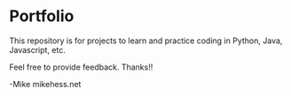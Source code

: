 # Portfolio

This repository is for projects to learn and practice coding in Python, Java, Javascript, etc.

Feel free to provide feedback. Thanks!!

-Mike
mikehess.net
